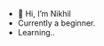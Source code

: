 - 👋 Hi, I’m Nikhil
-  Currently a beginner. 
-  Learning.. 


<!---
Nikhil0500/Nikhil0500 is a ✨ special ✨ repository because its `README.md` (this file) appears on your GitHub profile.
You can click the Preview link to take a look at your changes.
--->
